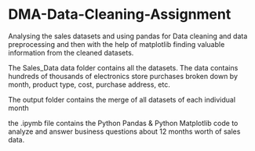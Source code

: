 # DMA-Data-Cleaning-Assignment
Analysing the sales datasets and using pandas for Data cleaning and data preprocessing and then with the help of matplotlib finding valuable information from the cleaned datasets.
<p>The Sales_Data data folder contains all the datasets. The data contains hundreds of thousands of electronics store purchases broken down by month, product type, cost, purchase address, etc. </p>
<p>The output folder contains the merge of all datasets of each individual month</p>
<p>the .ipymb file contains the Python Pandas & Python Matplotlib code to analyze and answer business questions about 12 months worth of sales data.
